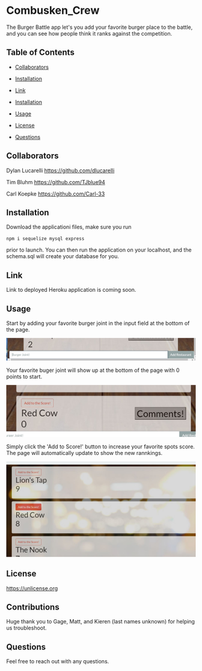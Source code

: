 # Combusken_Crew
The Burger Battle app let's you add your favorite burger place to the battle, and you can see how people think it ranks against the competition.


## Table of Contents
  * [Collaborators](#collaborators)
  
  * [Installation](#installation)

  * [Link](#link)

  * [Installation](#installation)

  * [Usage](#usage)
  
  * [License](#license)
  
  * [Questions](#questions)

   ## Collaborators
   Dylan Lucarelli https://github.com/dlucarelli

   Tim Bluhm https://github.com/TJblue94
   
   Carl Koepke https://github.com/Carl-33


   ## Installation 
   Download the applicationi files, make sure you run 
   ```
   npm i sequelize mysql express
   ```
   prior to launch.  You can then run the application on your localhost, and the schema.sql will create your database for you.

   ## Link
   Link to deployed Heroku application is coming soon.

   ## Usage 
   Start by adding your favorite burger joint in the input field at the bottom of the page. 
   
   ![Image of input bar](public/assets/pictures/Capture1.JPG)


   Your favorite buger joint will show up at the bottom of the page with 0 points to start. 
   
   ![Image of new burger joint](public/assets/pictures/Capture2.JPG)

   Simply click the 'Add to Score!' button to increase your favorite spots score.  The page will automatically update to show the new rannkings.

  ![Image of score updating](public/assets/pictures/Capture3.JPG)

  ## License 
  <https://unlicense.org>

  ## Contributions
  Huge thank you to Gage, Matt, and Kieren (last names unknown) for helping us troubleshoot.

  ## Questions 
  Feel free to reach out with any questions.

   
  